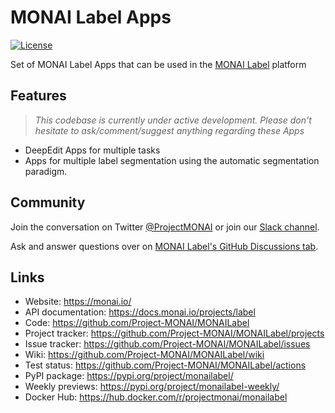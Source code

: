 # MONAI Label Apps

[![License](https://img.shields.io/badge/license-Apache%202.0-green.svg)](https://opensource.org/licenses/Apache-2.0)

Set of MONAI Label Apps that can be used in the [MONAI Label](https://github.com/Project-MONAI/MONAILabel) platform

## Features
> _This codebase is currently under active development. Please don't hesitate to ask/comment/suggest anything regarding these Apps_

- DeepEdit Apps for multiple tasks
- Apps for multiple label segmentation using the automatic segmentation paradigm.


## Community
Join the conversation on Twitter [@ProjectMONAI](https://twitter.com/ProjectMONAI) or join our [Slack channel](https://forms.gle/QTxJq3hFictp31UM9).

Ask and answer questions over on [MONAI Label's GitHub Discussions tab](https://github.com/Project-MONAI/MONAILabel/discussions).


## Links
- Website: https://monai.io/
- API documentation: https://docs.monai.io/projects/label
- Code: https://github.com/Project-MONAI/MONAILabel
- Project tracker: https://github.com/Project-MONAI/MONAILabel/projects
- Issue tracker: https://github.com/Project-MONAI/MONAILabel/issues
- Wiki: https://github.com/Project-MONAI/MONAILabel/wiki
- Test status: https://github.com/Project-MONAI/MONAILabel/actions
- PyPI package: https://pypi.org/project/monailabel/
- Weekly previews: https://pypi.org/project/monailabel-weekly/
- Docker Hub: https://hub.docker.com/r/projectmonai/monailabel


